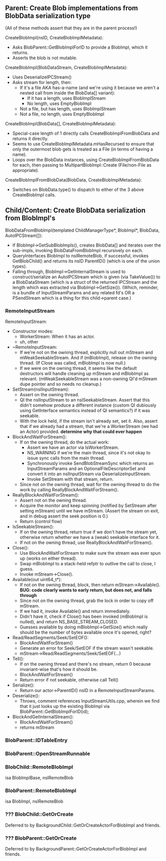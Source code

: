 
## Parent: Create Blob implementations from BlobData serialization type ##

(All of these methods assert that they are in the parent process!)

CreateBlobImpl(nsID, CreateBlobImplMetadata):
* Asks BlobParent::GetBlobImplForID to provide a BlobImpl, which it returns.
* Asserts the blob is not mutable.

CreateBlobImpl(BlobDataStream, CreateBlobImplMetadata):
* Uses DeserializeIPCStream()
* Asks stream for length, then:
  * If it's a file AKA has-a-name (and we're using it because we aren't a nested
    call from inside the BlobData[] variant):
    * If it has a length, uses BlobImplStream
    * No length, uses EmptyBlobImpl
  * Not a file, but has length, uses BlobImplStream
  * Not a file, no length, uses EmptyBlobImpl

CreateBlobImpl(BlobData[], CreateBlobImplMetadata):
* Special-case length of 1 directly calls CreateBlobImplFromBlobData and returns
  it directly.
* Seems to use CreateBlobImplMetadata.mHasRecursed to ensure that only the
  outermost blob gets is treated as a File (in terms of having a name).
* Loops over the BlobData instances, using CreateBlobImplFromBlobData for each,
  then passing to MultipartBlobImpl::Create (File/non-File as appropriate).

CreateBlobImplFromBlobData(BlobData, CreateBlobImplMetadata):
* Switches on BlobData.type() to dispatch to either of the 3 above
  CreateBlobImpl calls.

## Child/Content: Create BlobData serialization from BlobImpl's ##

BlobDataFromBlobImpl(templated ChildManagerType*, BlobImpl*, BlobData, AutoIPCStream[]):
* If BlobImpl->GetSubBlobImpls(), creates BlobData[] and iterates over the
  sub-impls, invoking BlobDataFromBlobImpl recursively on each.
* QueryInterfaces BlobImpl to nsIRemoteBlob, if successful, invokes
  GetBlobChild() and returns its nsID ParentID() (which is one of the union
  types).
* Falling through, BlobImpl->GetInternalStream is used to construct/serialize an
  AutoIPCStream which is given (via TakeValue()) to a BlobDataStream (which is
  a struct of the returned IPCStream and the length which was extracted via
  BlobImpl->GetSize()).  (Which, reminder, is a bundle of InputStreamParams and
  any related fd's OR a PSendStream which is a thing for this child->parent
  case.)


### RemoteInputStream ###
RemoteInputStream:
* Constructor modes:
  * WorkerStream: When it has an actor.
  * uh, other
* ~RemoteInputStream:
  * If we're not on the owning thread, explicitly null out mStream and
    mWeakSeekableStream.  And if (mBlobImpl), release on the owning thread.
    (If Close was called, mBlobImpl is now null.)
  * If we were on the owning thread, it seems like the default destructors will
    handle cleaning up mStream and mBlobImpl as relevant.  (mWeakSeekableStream
    was a non-owning QI'd mStream dupe pointer and so needs no cleanup.)
* SetStream(nsIInputStream):
  * Assert on the owning thread.
  * QI the nsIInputStream to an nsISeekableStream.  Assert that this didn't
    somehow produce a different instance (custom QI dubiously using GetInterface
    semantics instead of QI semantics?) if it was seekable.
  * With the lock held, if the stream isn't already set, set it.  Also, assert
    that if we already had a stream, that we're a WorkerStream (we had an Actor)
    provided.  **determine why that could ever happen**
* BlockAndWaitForStream():
  * If on the owning thread, do the actual work:
    * Assert we have an actor via IsWorkerStream.
    * NS_WARNING if we're the main thread, since it's not okay to issue sync
      calls from the main thread.
    * Synchronously invoke SendBlobStreamSync which returns an InputStreamParams
      and an OptionalFileDescriptorSet and convert it into an nsIInputStream via
      DeserializeInputStream.
    * Invoke SetStream with that stream, return.
  * Since not on the owning thread, wait for the owning thread to do the work
    by calling ReallyBlockAndWaitForStream().
* ReallyBlockAndWaitForStream():
  * Assert not on the owning thread.
  * Acquire the monitor and keep spinning (notified by SetStream after setting
    mStream) until we have mStream.  (Assert the stream on exit, and in debug
    assert the seek position is 0.)
  * Return (control flow)
* IsSeekableStream():
  * If on the owning thread, return true if we don't have the stream yet,
    otherwise return whether we have a (weak) seekable interface for it.
  * If not on the owning thread, use ReallyBlockAndWaitForStream().
* Close():
  * Use BlockAndWaitForStream to make sure the stream was ever spun up (works
    on either thread).
  * Swap mBlobImpl to a stack-held refptr to outlive the call to close, I guess.
  * Invoke mStream->Close().
* Available(out uint64_t*):
  * If not on the owning thread, block, then return mStream->Available().
    **BUG: code clearly wants to early return, but does not, and falls through**
  * Since not on the owning thread, grab the lock in order to copy off mStream.
  * If we had it, invoke Available() and return immediately.
  * Didn't have it, check if Close() has been invoked (mBlobImpl is nulled),
    and return NS_BASE_STREAM_CLOSED.
  * Guesses available by doing mBlobImpl->GetSize() which really should be the
    number of bytes available once it's opened, right?
* Read/ReadSegments/Seek/SetEOF():
  * BlockAndWaitForStream()
  * Generate an error for Seek/SetEOF if the stream wasn't seekable.
  * mStream->Read/ReadSegments/Seek/SetEOF(...)
* Tell():
  * If on the owning thread and there's no stream, return 0 because
    invariant-wise that's how it should be.
  * BlockAndWaitForStream()
  * Return error if not seekable, otherwise call Tell()
* Serialize():
  * Return our actor->ParentID() nsID in a RemoteInputStreamParams.
* Deserialize():
  * Throws, comment references InputStreamUtils.cpp, wherein we find that it
    just looks up the existing BlobImpl via BlobParent::GetBlobImplForID(id);
* BlockAndGetInternalStream():
  * BlockAndWaitForStream()
  * returns mStream

### BlobParent::IDTableEntry ###
### BlobParent::OpenStreamRunnable ###

### BlobChild::RemoteBlobImpl ##
isa BlobImplBase, nsIRemoteBlob

### BlobParent::RemoteBlobImpl ###
isa BlobImpl, nsIRemoteBlob

### ??? BlobChild::GetOrCreate ###
Deferred to by BackgroundChild::GetOrCreateActorForBlobImpl and friends.

### ??? BlobParent::GetOrCreate ###
Deferred to by BackgroundParent::GetOrCreateActorForBlobImpl and friends.
